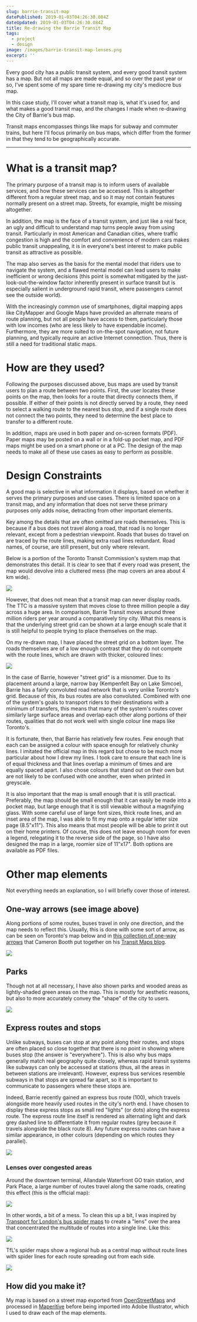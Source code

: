 ```yaml
---
slug: barrie-transit-map
datePublished: 2019-01-03T04:26:30.084Z
dateUpdated: 2019-01-03T04:26:30.084Z
title: Re-drawing the Barrie Transit Map
tags:
  - project
  - design
image: /images/barrie-transit-map-lenses.png
excerpt: ''
---
```


Every good city has a public transit system, and every good transit system has a map. But not all maps are made equal, and so over the past year or so, I've spent some of my spare time re-drawing my city's mediocre bus map.

In this case study, I'll cover what a transit map is, what it's used for, and what makes a good transit map, and the changes I made when re-drawing the City of Barrie's bus map.

Transit maps encompasses things like maps for subway and commuter trains, but here I'll focus primarily on bus maps, which differ from the former in that they tend to be geographically accurate.

--------------------------------------------------------------------------------

# What is a transit map?

The primary purpose of a transit map is to inform users of available services, and how these services can be accessed. This is altogether different from a regular street map, and so it may not contain features normally present on a street map. Streets, for example, might be missing altogether.

In addition, the map is the face of a transit system, and just like a real face, an ugly and difficult to understand map turns people away from using transit. Particularly in most American and Canadian cities, where traffic congestion is high and the comfort and convenience of modern cars makes public transit unappealing, it is in everyone's best interest to make public transit as attractive as possible.

The map also serves as the basis for the mental model that riders use to navigate the system, and a flawed mental model can lead users to make inefficient or wrong decisions (this point is somewhat mitigated by the just-look-out-the-window factor inherently present in surface transit but is especially salient in underground rapid transit, where passengers cannot see the outside world).

With the increasingly common use of smartphones, digital mapping apps like CityMapper and Google Maps have provided an alternate means of route planning, but not all people have access to them, particularly those with low incomes (who are less likely to have expendable income). Furthermore, they are more suited to on-the-spot navigation, not future planning, and typically require an active Internet connection. Thus, there is still a need for traditional static maps.

# How are they used?

Following the purposes discussed above, bus maps are used by transit users to plan a route between two points. First, the user locates these points on the map, then looks for a route that directly connects them, if possible. If either of their points is not directly served by a route, they need to select a walking route to the nearest bus stop, and if a single route does not connect the two points, they need to determine the best place to transfer to a different route.

In addition, maps are used in both paper and on-screen formats (PDF). Paper maps may be posted on a wall or in a fold-up pocket map, and PDF maps might be used on a smart phone or at a PC. The design of the map needs to make all of these use cases as easy to perform as possible.

# Design Constraints

A good map is selective in what information it displays, based on whether it serves the primary purposes and use cases. There is limited space on a transit map, and any information that does not serve these primary purposes only adds noise, detracting from other important elements.

Key among the details that are often omitted are roads themselves. This is because if a bus does not travel along a road, that road is no longer relevant, except from a pedestrian viewpoint. Roads that buses do travel on are traced by the route lines, making extra road lines redundant. Road names, of course, are still present, but only where relevant.

Below is a portion of the Toronto Transit Commission's system map that demonstrates this detail. It is clear to see that if every road was present, the map would devolve into a cluttered mess (the map covers an area about 4 km wide).

![](/images/ttc-1.png)

However, that does not mean that a transit map can never display roads. The TTC is a massive system that moves close to three million people a day across a huge area. In comparison, Barrie Transit moves around three million riders per year around a comparatively tiny city. What this means is that the underlying street grid can be shown at a large enough scale that it is still helpful to people trying to place themselves on the map.

On my re-drawn map, I have placed the street grid on a bottom layer. The roads themselves are of a low enough contrast that they do not compete with the route lines, which are drawn with thicker, coloured lines:

![](/images/example-1.png)

In the case of Barrie, however "street grid" is a misnomer. Due to its placement around a large, narrow bay (Kempenfelt Bay on Lake Simcoe), Barrie has a fairly convoluted road network that is very unlike Toronto's grid. Because of this, its bus routes are also convoluted. Combined with one of the system's goals to transport riders to their destinations with a minimum of transfers, this means that many of the system's routes cover similarly large surface areas and overlap each other along portions of their routes, qualities that do not work well with single colour line maps like Toronto's.

It is fortunate, then, that Barrie has relatively few routes. Few enough that each can be assigned a colour with space enough for relatively chunky lines. I imitated the official map in this regard but chose to be much more particular about how I drew my lines. I took care to ensure that each line is of equal thickness and that lines overlap a minimum of times and are equally spaced apart. I also chose colours that stand out on their own but are not likely to be confused with one another, even when printed in greyscale.

It is also important that the map is small enough that it is still practical. Preferably, the map should be small enough that it can easily be made into a pocket map, but large enough that it is still viewable without a magnifying glass. With some careful use of large font sizes, thick route lines, and an inset area of the map, I was able to fit my map onto a regular letter size page (8.5"x11"). This also means that most people will be able to print it out on their home printers. Of course, this does not leave enough room for even a legend, relegating it to the reverse side of the page, so I have also designed the map in a large, roomier size of 11"x17". Both options are available as PDF files.

# Other map elements

Not everything needs an explanation, so I will briefly cover those of interest.

## One-way arrows (see image above)

Along portions of some routes, buses travel in only one direction, and the map needs to reflect this. Usually, this is done with some sort of arrow, as can be seen on Toronto's map below and in [this collection of one-way arrows](http://transitmaps.tumblr.com/post/93730157560/one-way-arrows) that Cameron Booth put together on his [Transit Maps blog](http://www.transitmap.net/).

![](/images/ttc-2.png)

## Parks

Though not at all necessary, I have also shown parks and wooded areas as lightly-shaded green areas on the map. This is mostly for aesthetic reasons, but also to more accurately convey the "shape" of the city to users.

![](/images/example-2.png)

## Express routes and stops

Unlike subways, buses can stop at any point along their routes, and stops are often placed so close together that there is no point in showing where buses stop (the answer is "everywhere"). This is also why bus maps generally match real geography quite closely, whereas rapid transit systems like subways can only be accessed at stations (thus, all the areas in between stations are irrelevant). However, express bus services resemble subways in that stops are spread far apart, so it is important to communicate to passengers where these stops are.

Indeed, Barrie recently gained an express bus route (100), which travels alongside more heavily used routes in the city's north end. I have chosen to display these express stops as small red "lights" (or dots) along the express route. The express route line itself is rendered as alternating light and dark grey dashed line to differentiate it from regular routes (grey because it travels alongside the black route 8). Any future express routes can have a similar appearance, in other colours (depending on which routes they parallel).

![](/images/example-3.png)

### Lenses over congested areas

Around the downtown terminal, Allandale Waterfront GO train station, and Park Place, a large number of routes travel along the same roads, creating this effect (this is the official map):

![](/images/barrie-transit-1.png)

In other words, a bit of a mess. To clean this up a bit, I was inspired by [Transport for London's bus spider maps](https://tfl.gov.uk/maps_/bus-spider-maps) to create a "lens" over the area that concentrated the multitude of routes into a single line. Like this:

![](/images/example-4.png)

TfL's spider maps show a regional hub as a central map without route lines with spider lines for each route spreading out from each side.

![](/images/spider-map.png)

## How did you make it?

My map is based on a street map exported from [OpenStreetMaps](https://www.openstreetmap.org/#map=13/44.3748/-79.6832) and processed in [Maperitive](http://maperitive.net/) before being imported into Adobe Illustrator, which I used to draw each of the map elements.
